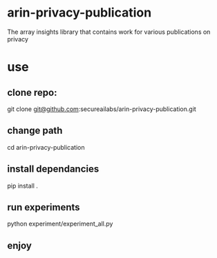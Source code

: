 # arin-privacy-publication
The array insights library that contains work for various publications on privacy

# use
## clone repo:
git clone git@github.com:secureailabs/arin-privacy-publication.git
## change path
cd arin-privacy-publication
## install dependancies
pip install .
## run experiments
python experiment/experiment_all.py
## enjoy
